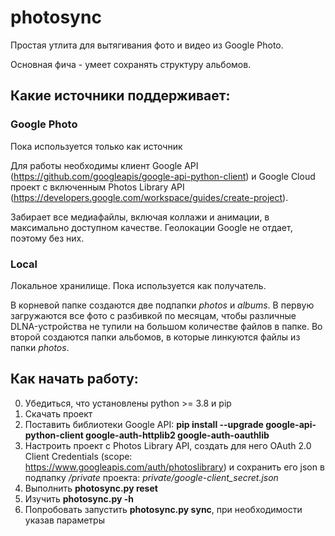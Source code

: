 # photosync
Простая утлита для вытягивания фото и видео из Google Photo.

Основная фича - умеет сохранять структуру альбомов.


## Какие источники поддерживает:

### Google Photo
Пока используется только как источник

Для работы необходимы клиент Google API (https://github.com/googleapis/google-api-python-client) и Google Cloud проект с включенным Photos Library API (https://developers.google.com/workspace/guides/create-project).

Забирает все медиафайлы, включая коллажи и анимации, в максимально доступном качестве. Геолокации Google не отдает, поэтому без них.

### Local
Локальное хранилище. Пока используется как получатель.

В корневой папке создаются две подпапки _photos_ и _albums_. В первую загружаются все фото с разбивкой по месяцам, чтобы различные DLNA-устройства не тупили на большом количестве файлов в папке. Во второй создаются папки альбомов, в которые линкуются файлы из папки _photos_.

## Как начать работу:

0) Убедиться, что установлены python >= 3.8 и pip 
1) Скачать проект
2) Поставить библиотеки Google API: **pip install --upgrade google-api-python-client google-auth-httplib2 google-auth-oauthlib**
3) Настроить проект c Photos Library API, создать для него OAuth 2.0 Client Сredentials (scope: https://www.googleapis.com/auth/photoslibrary)
   и сохранить его json в подпапку _/private_ проекта: _private/google-client_secret.json_
4) Выполнить **photosync.py reset**
5) Изучить **photosync.py -h**
6) Попробовать запустить **photosync.py sync**, при необходимости указав параметры

